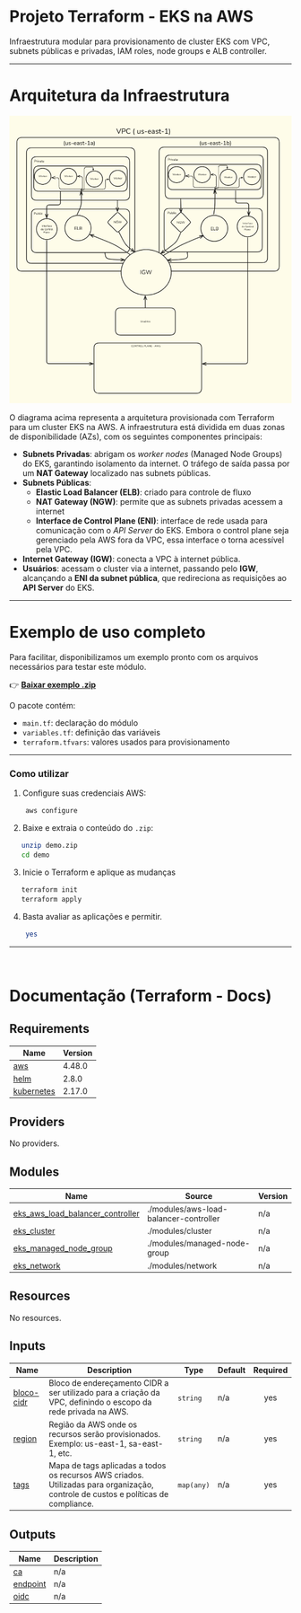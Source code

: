 # Projeto Terraform - EKS na AWS

Infraestrutura modular para provisionamento de cluster EKS com VPC, subnets públicas e privadas, IAM roles, node groups e ALB controller.

---

# Arquitetura da Infraestrutura

![Arquitetura do EKS na AWS](./extras/arq.png)

O diagrama acima representa a arquitetura provisionada com Terraform para um cluster EKS na AWS. A infraestrutura está dividida em duas zonas de disponibilidade (AZs), com os seguintes componentes principais:

- **Subnets Privadas**: abrigam os *worker nodes* (Managed Node Groups) do EKS, garantindo isolamento da internet. O tráfego de saída passa por um **NAT Gateway** localizado nas subnets públicas.
- **Subnets Públicas**:
  - **Elastic Load Balancer (ELB)**: criado para controle de fluxo
  - **NAT Gateway (NGW)**: permite que as subnets privadas acessem a internet
  - **Interface de Control Plane (ENI)**: interface de rede usada para comunicação com o *API Server* do EKS. Embora o control plane seja gerenciado pela AWS fora da VPC, essa interface o torna acessível pela VPC.
- **Internet Gateway (IGW)**: conecta a VPC à internet pública.
- **Usuários**: acessam o cluster via a internet, passando pelo **IGW**, alcançando a **ENI da subnet pública**, que redireciona as requisições ao **API Server** do EKS.

---

# Exemplo de uso completo

Para facilitar, disponibilizamos um exemplo pronto com os arquivos necessários para testar este módulo.

👉 **[Baixar exemplo .zip](./extras/demo.zip)**

O pacote contém:

- `main.tf`: declaração do módulo  
- `variables.tf`: definição das variáveis  
- `terraform.tfvars`: valores usados para provisionamento  

---

### Como utilizar

1. Configure suas credenciais AWS:

```bash
    aws configure
```

2. Baixe e extraia o conteúdo do `.zip`:

```bash
   unzip demo.zip
   cd demo
```

3. Inicie o Terraform e aplique as mudanças
```bash
   terraform init
   terraform apply
```

4. Basta avaliar as aplicações e permitir.
```bash
    yes
```

---

&nbsp;

# Documentação (Terraform - Docs)
<!-- BEGIN_TF_DOCS -->
## Requirements


| Name | Version |
|------|---------|
| <a name="requirement_aws"></a> [aws](#requirement\_aws) | 4.48.0 |
| <a name="requirement_helm"></a> [helm](#requirement\_helm) | 2.8.0 |
| <a name="requirement_kubernetes"></a> [kubernetes](#requirement\_kubernetes) | 2.17.0 |

## Providers

No providers.

## Modules

| Name | Source | Version |
|------|--------|---------|
| <a name="module_eks_aws_load_balancer_controller"></a> [eks\_aws\_load\_balancer\_controller](#module\_eks\_aws\_load\_balancer\_controller) | ./modules/aws-load-balancer-controller | n/a |
| <a name="module_eks_cluster"></a> [eks\_cluster](#module\_eks\_cluster) | ./modules/cluster | n/a |
| <a name="module_eks_managed_node_group"></a> [eks\_managed\_node\_group](#module\_eks\_managed\_node\_group) | ./modules/managed-node-group | n/a |
| <a name="module_eks_network"></a> [eks\_network](#module\_eks\_network) | ./modules/network | n/a |

## Resources

No resources.

## Inputs

| Name | Description | Type | Default | Required |
|------|-------------|------|---------|:--------:|
| <a name="input_bloco-cidr"></a> [bloco-cidr](#input\_bloco-cidr) | Bloco de endereçamento CIDR a ser utilizado para a criação da VPC, definindo o escopo da rede privada na AWS. | `string` | n/a | yes |
| <a name="input_region"></a> [region](#input\_region) | Região da AWS onde os recursos serão provisionados. Exemplo: us-east-1, sa-east-1, etc. | `string` | n/a | yes |
| <a name="input_tags"></a> [tags](#input\_tags) | Mapa de tags aplicadas a todos os recursos AWS criados. Utilizadas para organização, controle de custos e políticas de compliance. | `map(any)` | n/a | yes |

## Outputs

| Name | Description |
|------|-------------|
| <a name="output_ca"></a> [ca](#output\_ca) | n/a |
| <a name="output_endpoint"></a> [endpoint](#output\_endpoint) | n/a |
| <a name="output_oidc"></a> [oidc](#output\_oidc) | n/a |
<!-- END_TF_DOCS -->


